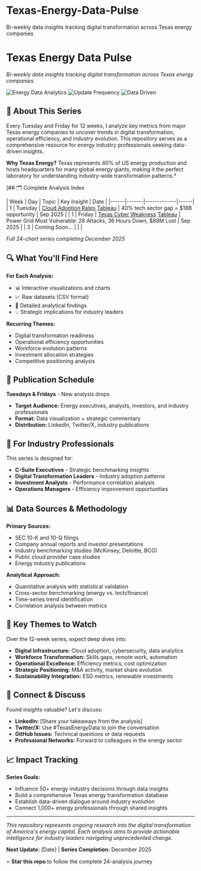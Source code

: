 # Texas-Energy-Data-Pulse
Bi-weekly data insights tracking digital transformation across Texas energy companies
# Texas Energy Data Pulse

*Bi-weekly data insights tracking digital transformation across Texas energy companies*

![Energy Data Analytics](https://img.shields.io/badge/Focus-Energy%20Analytics-orange) ![Update Frequency](https://img.shields.io/badge/Updates-Bi--weekly-blue) ![Data Driven](https://img.shields.io/badge/Approach-Data%20Driven-green)

## 🎯 About This Series

Every Tuesday and Friday for 12 weeks, I analyze key metrics from major Texas energy companies to uncover trends in digital transformation, operational efficiency, and industry evolution. This repository serves as a comprehensive resource for energy industry professionals seeking data-driven insights.

**Why Texas Energy?** Texas represents 40% of US energy production and hosts headquarters for many global energy giants, making it the perfect laboratory for understanding industry-wide transformation patterns.*

[## 🗂️ Complete Analysis Index

| Week | Day | Topic | Key Insight | Date |
|------|-------|-------------|------|
| 1 | Tuesday | [Cloud Adoption Rates](./week-01-cloud-adoption/) [Tableau](https://tinyurl.com/449ef3cs) | 40% tech sector gap = $18B opportunity | Sep 2025 |
| 1  | Friday | [Texas Cyber Weakness](./week-01-cloud-adoption/) [Tableau](https://tinyurl.com/f8733rny) | Power Grid Most Vulnerable: 28 Attacks, 36 Hours Down, $89M Lost | Sep 2025 |
| 3 | Coming Soon... | | |

*Full 24-chart series completing December 2025*

## 🔍 What You'll Find Here

**For Each Analysis:**
- 📊 Interactive visualizations and charts
- 📈 Raw datasets (CSV format)
- 📝 Detailed analytical findings
- 💡 Strategic implications for industry leaders

**Recurring Themes:**
- Digital transformation readiness
- Operational efficiency opportunities
- Workforce evolution patterns
- Investment allocation strategies
- Competitive positioning analysis

## 📅 Publication Schedule

**Tuesdays & Fridays** - New analysis drops
- **Target Audience:** Energy executives, analysts, investors, and industry professionals
- **Format:** Data visualization + strategic commentary
- **Distribution:** LinkedIn, Twitter/X, industry publications

## 🎯 For Industry Professionals

This series is designed for:
- **C-Suite Executives** - Strategic benchmarking insights
- **Digital Transformation Leaders** - Industry adoption patterns
- **Investment Analysts** - Performance correlation analysis
- **Operations Managers** - Efficiency improvement opportunities

## 📊 Data Sources & Methodology

**Primary Sources:**
- SEC 10-K and 10-Q filings
- Company annual reports and investor presentations
- Industry benchmarking studies (McKinsey, Deloitte, BCG)
- Public cloud provider case studies
- Energy industry publications

**Analytical Approach:**
- Quantitative analysis with statistical validation
- Cross-sector benchmarking (energy vs. tech/finance)
- Time-series trend identification
- Correlation analysis between metrics

## 🚀 Key Themes to Watch

Over the 12-week series, expect deep dives into:
- **Digital Infrastructure:** Cloud adoption, cybersecurity, data analytics
- **Workforce Transformation:** Skills gaps, remote work, automation
- **Operational Excellence:** Efficiency metrics, cost optimization
- **Strategic Positioning:** M&A activity, market share evolution
- **Sustainability Integration:** ESG metrics, renewable investments

## 💬 Connect & Discuss

Found insights valuable? Let's discuss:
- **LinkedIn:** [Share your takeaways from the analysis]
- **Twitter/X:** Use #TexasEnergyData to join the conversation
- **GitHub Issues:** Technical questions or data requests
- **Professional Networks:** Forward to colleagues in the energy sector

## 📈 Impact Tracking

**Series Goals:**
- Influence 50+ energy industry decisions through data insights
- Build a comprehensive Texas energy transformation database
- Establish data-driven dialogue around industry evolution
- Connect 1,000+ energy professionals through shared insights

---

*This repository represents ongoing research into the digital transformation of America's energy capital. Each analysis aims to provide actionable intelligence for industry leaders navigating unprecedented change.*

**Next Update:** [Date] | **Series Completion:** December 2025

⭐ **Star this repo** to follow the complete 24-analysis journey
